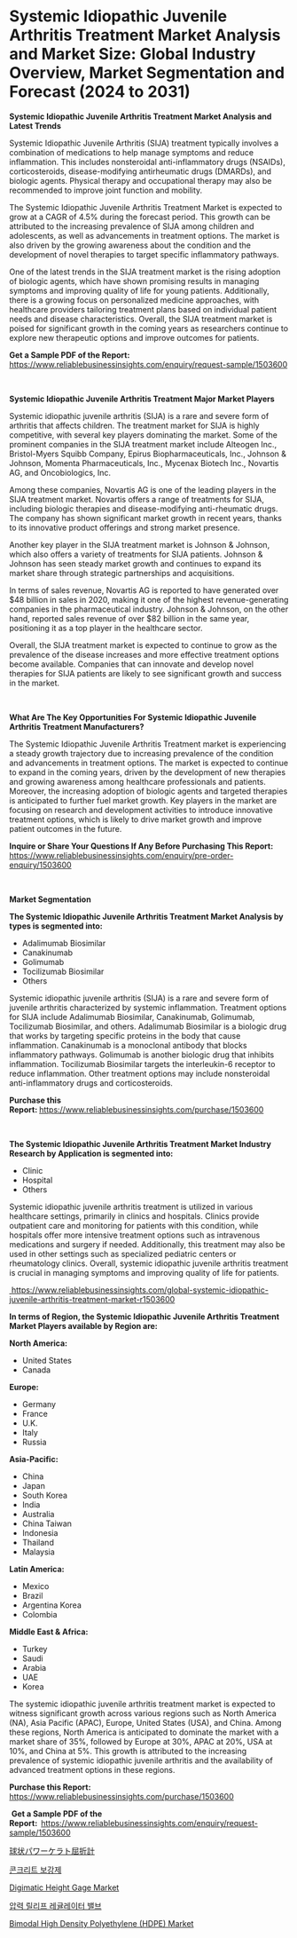 <p><h1>Systemic Idiopathic Juvenile Arthritis Treatment Market Analysis and Market Size: Global Industry Overview, Market Segmentation and Forecast (2024 to 2031)</h1></p><p><strong>Systemic Idiopathic Juvenile Arthritis Treatment Market Analysis and Latest Trends</strong></p>
<p><p>Systemic Idiopathic Juvenile Arthritis (SIJA) treatment typically involves a combination of medications to help manage symptoms and reduce inflammation. This includes nonsteroidal anti-inflammatory drugs (NSAIDs), corticosteroids, disease-modifying antirheumatic drugs (DMARDs), and biologic agents. Physical therapy and occupational therapy may also be recommended to improve joint function and mobility.</p><p>The Systemic Idiopathic Juvenile Arthritis Treatment Market is expected to grow at a CAGR of 4.5% during the forecast period. This growth can be attributed to the increasing prevalence of SIJA among children and adolescents, as well as advancements in treatment options. The market is also driven by the growing awareness about the condition and the development of novel therapies to target specific inflammatory pathways.</p><p>One of the latest trends in the SIJA treatment market is the rising adoption of biologic agents, which have shown promising results in managing symptoms and improving quality of life for young patients. Additionally, there is a growing focus on personalized medicine approaches, with healthcare providers tailoring treatment plans based on individual patient needs and disease characteristics. Overall, the SIJA treatment market is poised for significant growth in the coming years as researchers continue to explore new therapeutic options and improve outcomes for patients.</p></p>
<p><strong>Get a Sample PDF of the Report:&nbsp;</strong> <a href="https://www.reliablebusinessinsights.com/enquiry/request-sample/1503600">https://www.reliablebusinessinsights.com/enquiry/request-sample/1503600</a></p>
<p>&nbsp;</p>
<p><strong>Systemic Idiopathic Juvenile Arthritis Treatment Major Market Players</strong></p>
<p><p>Systemic idiopathic juvenile arthritis (SIJA) is a rare and severe form of arthritis that affects children. The treatment market for SIJA is highly competitive, with several key players dominating the market. Some of the prominent companies in the SIJA treatment market include Alteogen Inc., Bristol-Myers Squibb Company, Epirus Biopharmaceuticals, Inc., Johnson & Johnson, Momenta Pharmaceuticals, Inc., Mycenax Biotech Inc., Novartis AG, and Oncobiologics, Inc.</p><p>Among these companies, Novartis AG is one of the leading players in the SIJA treatment market. Novartis offers a range of treatments for SIJA, including biologic therapies and disease-modifying anti-rheumatic drugs. The company has shown significant market growth in recent years, thanks to its innovative product offerings and strong market presence.</p><p>Another key player in the SIJA treatment market is Johnson & Johnson, which also offers a variety of treatments for SIJA patients. Johnson & Johnson has seen steady market growth and continues to expand its market share through strategic partnerships and acquisitions.</p><p>In terms of sales revenue, Novartis AG is reported to have generated over $48 billion in sales in 2020, making it one of the highest revenue-generating companies in the pharmaceutical industry. Johnson & Johnson, on the other hand, reported sales revenue of over $82 billion in the same year, positioning it as a top player in the healthcare sector.</p><p>Overall, the SIJA treatment market is expected to continue to grow as the prevalence of the disease increases and more effective treatment options become available. Companies that can innovate and develop novel therapies for SIJA patients are likely to see significant growth and success in the market.</p></p>
<p>&nbsp;</p>
<p><strong>What Are The Key Opportunities For Systemic Idiopathic Juvenile Arthritis Treatment Manufacturers?</strong></p>
<p><p>The Systemic Idiopathic Juvenile Arthritis Treatment market is experiencing a steady growth trajectory due to increasing prevalence of the condition and advancements in treatment options. The market is expected to continue to expand in the coming years, driven by the development of new therapies and growing awareness among healthcare professionals and patients. Moreover, the increasing adoption of biologic agents and targeted therapies is anticipated to further fuel market growth. Key players in the market are focusing on research and development activities to introduce innovative treatment options, which is likely to drive market growth and improve patient outcomes in the future.</p></p>
<p><strong>Inquire or Share Your Questions If Any Before Purchasing This Report:</strong> <a href="https://www.reliablebusinessinsights.com/enquiry/pre-order-enquiry/1503600">https://www.reliablebusinessinsights.com/enquiry/pre-order-enquiry/1503600</a></p>
<p>&nbsp;</p>
<p><strong>Market Segmentation</strong></p>
<p><strong>The Systemic Idiopathic Juvenile Arthritis Treatment Market Analysis by types is segmented into:</strong></p>
<p><ul><li>Adalimumab Biosimilar</li><li>Canakinumab</li><li>Golimumab</li><li>Tocilizumab Biosimilar</li><li>Others</li></ul></p>
<p><p>Systemic idiopathic juvenile arthritis (SIJA) is a rare and severe form of juvenile arthritis characterized by systemic inflammation. Treatment options for SIJA include Adalimumab Biosimilar, Canakinumab, Golimumab, Tocilizumab Biosimilar, and others. Adalimumab Biosimilar is a biologic drug that works by targeting specific proteins in the body that cause inflammation. Canakinumab is a monoclonal antibody that blocks inflammatory pathways. Golimumab is another biologic drug that inhibits inflammation. Tocilizumab Biosimilar targets the interleukin-6 receptor to reduce inflammation. Other treatment options may include nonsteroidal anti-inflammatory drugs and corticosteroids.</p></p>
<p><strong>Purchase this Report:&nbsp;</strong><a href="https://www.reliablebusinessinsights.com/purchase/1503600">https://www.reliablebusinessinsights.com/purchase/1503600</a></p>
<p>&nbsp;</p>
<p><strong>The Systemic Idiopathic Juvenile Arthritis Treatment Market Industry Research by Application is segmented into:</strong></p>
<p><ul><li>Clinic</li><li>Hospital</li><li>Others</li></ul></p>
<p><p>Systemic idiopathic juvenile arthritis treatment is utilized in various healthcare settings, primarily in clinics and hospitals. Clinics provide outpatient care and monitoring for patients with this condition, while hospitals offer more intensive treatment options such as intravenous medications and surgery if needed. Additionally, this treatment may also be used in other settings such as specialized pediatric centers or rheumatology clinics. Overall, systemic idiopathic juvenile arthritis treatment is crucial in managing symptoms and improving quality of life for patients.</p></p>
<p><a href="https://www.reliablebusinessinsights.com/global-systemic-idiopathic-juvenile-arthritis-treatment-market-r1503600">&nbsp;https://www.reliablebusinessinsights.com/global-systemic-idiopathic-juvenile-arthritis-treatment-market-r1503600</a></p>
<p><strong>In terms of Region, the Systemic Idiopathic Juvenile Arthritis Treatment Market Players available by Region are:</strong></p>
<p>
    <p> <strong> North America: </strong>
        <ul>
            <li>United States</li>
            <li>Canada</li>
        </ul>
        </p> 
    <p> <strong> Europe: </strong>
        <ul>
            <li>Germany</li>
            <li>France</li>
            <li>U.K.</li>
            <li>Italy</li>
            <li>Russia</li>
        </ul>
        </p> 
    <p> <strong> Asia-Pacific: </strong>
        <ul>
            <li>China</li>
            <li>Japan</li>
            <li>South Korea</li>
            <li>India</li>
            <li>Australia</li>
            <li>China Taiwan</li>
            <li>Indonesia</li>
            <li>Thailand</li>
            <li>Malaysia</li>
        </ul>
        </p> 
    <p> <strong> Latin America: </strong>
        <ul>
            <li>Mexico</li>
            <li>Brazil</li>
            <li>Argentina Korea</li>
            <li>Colombia</li>
        </ul>
        </p> 
    <p> <strong> Middle East & Africa: </strong>
        <ul>
            <li>Turkey</li>
            <li>Saudi</li>
            <li>Arabia</li>
            <li>UAE</li>
            <li>Korea</li>
        </ul>
    </p>
    </p>
<p><p>The systemic idiopathic juvenile arthritis treatment market is expected to witness significant growth across various regions such as North America (NA), Asia Pacific (APAC), Europe, United States (USA), and China. Among these regions, North America is anticipated to dominate the market with a market share of 35%, followed by Europe at 30%, APAC at 20%, USA at 10%, and China at 5%. This growth is attributed to the increasing prevalence of systemic idiopathic juvenile arthritis and the availability of advanced treatment options in these regions.</p></p>
<p><strong>Purchase this Report: </strong><a href="https://www.reliablebusinessinsights.com/purchase/1503600">https://www.reliablebusinessinsights.com/purchase/1503600</a></p>
<p>&nbsp;<strong>Get a Sample PDF of the Report:&nbsp;&nbsp;</strong><a href="https://www.reliablebusinessinsights.com/enquiry/request-sample/1503600">https://www.reliablebusinessinsights.com/enquiry/request-sample/1503600</a></p>
<p><strong></strong></p>
<p><p><a href="https://github.com/SantosDicki04/Market-Research-Report-List-1/blob/main/701093994951.md">球状パワーケラト屈折計</a></p><p><a href="https://github.com/vs10l4sfg5c/Market-Research-Report-List-2/blob/main/205338686594.md">콘크리트 보강제</a></p><p><a href="https://issuu.com/reportprime-2/docs/digimatic-height-gage-market-size-2030.pptx">Digimatic Height Gage Market</a></p><p><a href="https://github.com/crfsywufhm81415/Market-Research-Report-List-2/blob/main/565945386593.md">압력 릴리프 레귤레이터 밸브</a></p><p><a href="https://github.com/barbarakss89/Market-Research-Report-List-1/blob/main/bimodal-high-density-polyethylene-hdpe-market.md">Bimodal High Density Polyethylene (HDPE) Market</a></p></p>